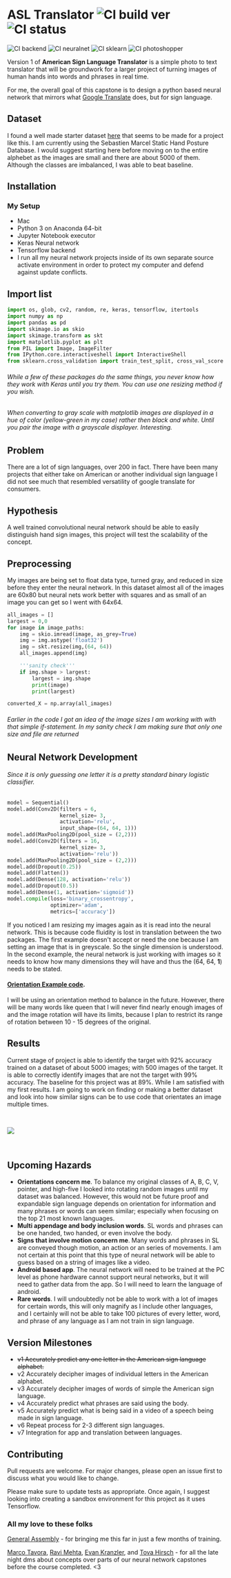 # ASL Translator ![CI build ver](https://img.shields.io/badge/ALST-v1.5-yellow.svg) ![CI status](https://img.shields.io/badge/build-passing-brightgreen.svg)
![CI backend](https://img.shields.io/badge/tensorflow-v1.7.0-blue.svg) ![CI neuralnet](https://img.shields.io/badge/keras-v2.1.5-blue.svg) ![CI sklearn](https://img.shields.io/badge/scikit%20learn-0.19.1-blue.svg) ![CI photoshopper](https://img.shields.io/badge/pillow-5.1.x-blue.svg)


Version 1 of **American Sign Language Translator** is a simple photo to text translator that will be groundwork for a larger project of turning images of human hands into words and phrases in real time.

For me, the overall goal of this capstone is to design a python based neural network that mirrors what [Google Translate](https://www.google.com/search?q=google+translator) does, but for sign language.
## Dataset
I found a well made starter dataset [here](http://www.idiap.ch/resource/gestures/) that seems to be made for a project like this. I am currently using the Sebastien Marcel Static Hand Posture Database. I would suggest starting here before moving on to the entire alphebet as the images are small and there are about 5000 of them. Although the classes are imbalanced, I was able to beat baseline.

## Installation

### My Setup
* Mac
* Python 3 on Anaconda 64-bit
* Jupyter Notebook executor
* Keras Neural network
* Tensorflow backend
* I run all my neural network projects inside of its own separate source activate environment in order to protect my computer and defend against update conflicts.

## Import list

```python
import os, glob, cv2, random, re, keras, tensorflow, itertools
import numpy as np
import pandas as pd
import skimage.io as skio
import skimage.transform as skt
import matplotlib.pyplot as plt
from PIL import Image, ImageFilter
from IPython.core.interactiveshell import InteractiveShell
from sklearn.cross_validation import train_test_split, cross_val_score
```
###### While a few of these packages do the same things, you never know how they work with Keras until you try them. You can use one resizing method if you wish.
###### When converting to gray scale with matplotlib images are displayed in a hue of color (yellow-green in my case) rather then black and white. Until you pair the image with a grayscale displayer. Interesting.

## Problem
There are a lot of sign languages, over 200 in fact. There have been many projects that either take on American or another individual sign language I did not see much that resembled versatility of google translate for consumers.

## Hypothesis
A well trained convolutional neural network should be able to easily distinguish hand sign images, this project will test the scalability of the concept.
## Preprocessing
My images are being set to float data type, turned gray, and reduced in size before they enter the neural network. In this dataset almost all of the images are 60x80 but neural nets work better with squares and as small of an image you can get so I went with 64x64.

```python
all_images = []
largest = 0,0
for image in image_paths:
    img = skio.imread(image, as_grey=True)
    img = img.astype('float32')
    img = skt.resize(img,(64, 64))
    all_images.append(img)

    '''sanity check'''
    if img.shape > largest:
        largest = img.shape
        print(image)
        print(largest)

converted_X = np.array(all_images)
```
###### Earlier in the code I got an idea of the image sizes I am working with with that simple if-statement. In my sanity check I am making sure that only one size and file are returned


## Neural Network Development
###### Since it is only guessing one letter it is a pretty standard binary logistic classifier.

```python
model = Sequential()
model.add(Conv2D(filters = 6,
                 kernel_size= 3,
                 activation='relu',
                 input_shape=(64, 64, 1)))
model.add(MaxPooling2D(pool_size = (2,2)))
model.add(Conv2D(filters = 16,
                 kernel_size= 3,
                 activation='relu'))
model.add(MaxPooling2D(pool_size = (2,2)))
model.add(Dropout(0.25))
model.add(Flatten())
model.add(Dense(128, activation='relu'))
model.add(Dropout(0.5))
model.add(Dense(1, activation='sigmoid'))
model.compile(loss='binary_crossentropy',
              optimizer='adam',
              metrics=['accuracy'])
```
If you noticed I am resizing my images again as it is read into the neural network. This is because code fluidity is lost in translation between the two packages. The first example doesn't accept or need the one because I am setting an image that is in greyscale. So the single dimension is understood. In the second example, the neural network is just working with images so it needs to know how many dimensions they will have and thus the (64, 64, **1**) needs to be stated.
#### [Orientation Example code](https://blog.keras.io/building-powerful-image-classification-models-using-very-little-data.html).
I will be using an orientation method to balance in the future. However, there will be many words like queen that I will never find nearly enough images of and the image rotation will have its limits, because I plan to restrict its range of rotation between 10 - 15 degrees of the original.

## Results
Current stage of project is able to identify the target with 92% accuracy trained on a dataset of about 5000 images; with 500 images of the target. It is able to correctly identify images that are not the target with 99% accuracy. The baseline for this project was at 89%. While I am satisfied with my first results. I am going to work on finding or making a better dataset and look into how similar signs can be to use code that orientates an image multiple times.

<br/>
<p>
  <img src='https://github.com/DietMocha/ASL_translator/tree/master/pics/cm1.jpeg'>
</p>
<br>

## Upcoming Hazards
* **Orientations concern me**. To balance my original classes of A, B, C, V, pointer, and high-five I looked into rotating random images until my dataset was balanced. However, this would not be future proof and expandable sign language depends on orientation for information and many phrases or words can seem similar; especially when focusing on the top 21 most known languages.
* **Multi appendage and body inclusion words**. SL words and phrases can be one handed, two handed, or even involve the body.
* **Signs that involve motion concern me**. Many words and phrases in SL are conveyed though motion, an action or an series of movements. I am not certain at this point that this type of neural network will be able to guess based on a string of images like a video.
* **Android based app**. The neural network will need to be trained at the PC level as phone hardware cannot support neural networks, but it will need to gather data from the app. So I will need to learn the language of android.
* **Rare words**. I will undoubtedly not be able to work with a lot of images for certain words, this will only magnify as I include other languages, and I certainly will not be able to take 100 pictures of every letter, word, and phrase of any language as I am not train in sign language.

## Version Milestones
* ~~v1 Accurately predict any one letter in the American sign language alphabet.~~
* v2 Accurately decipher images of individual letters in the American alphabet.
* v3 Accurately decipher images of words of simple the American sign language.
* v4 Accurately predict what phrases are said using the body.
* v5 Accurately predict what is being said in a video of a speech being made in sign language.
* v6 Repeat process for 2-3 different sign languages.
* v7 Integration for app and translation between languages.


## Contributing
Pull requests are welcome. For major changes, please open an issue first to discuss what you would like to change.

Please make sure to update tests as appropriate.
Once again, I suggest looking into creating a sandbox environment for this project as it uses Tensorflow.

### All my love to these folks

[General Assembly](https://generalassemb.ly/) - for bringing me this far in just a few months of training.

[Marco Tavora](https://github.com/marcotav), [Ravi Mehta](https://github.com/rdamehta), [Evan Kranzler](https://github.com/theelk801), and [Tova Hirsch](https://github.com/tovahirsch) - for all the late night dms about concepts over parts of our neural network capstones before the course completed. <3
